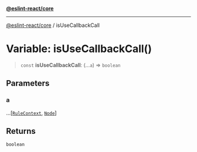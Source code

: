 [**@eslint-react/core**](../README.md)

***

[@eslint-react/core](../README.md) / isUseCallbackCall

# Variable: isUseCallbackCall()

> `const` **isUseCallbackCall**: (...`a`) => `boolean`

## Parameters

### a

...\[[`RuleContext`](../-internal-/type-aliases/RuleContext.md), [`Node`](../-internal-/type-aliases/Node.md)\]

## Returns

`boolean`
